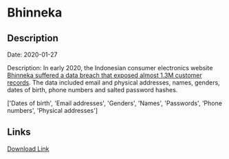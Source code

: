 # Bhinneka

## Description

Date: 2020-01-27

Description:
In early 2020, the Indonesian consumer electronics website <a href="https://www.thejakartapost.com/news/2020/05/13/e-commerce-platform-bhinneka-com-reported-to-be-latest-target-of-data-theft.html" target="_blank" rel="noopener">Bhinneka suffered a data breach that exposed almost 1.3M customer records</a>. The data included email and physical addresses, names, genders, dates of birth, phone numbers and salted password hashes.


['Dates of birth', 'Email addresses', 'Genders', 'Names', 'Passwords', 'Phone numbers', 'Physical addresses']

## Links

[Download Link](https://link-to.net/1229997/317.73702405663306/dynamic/?r=Ymhpbm5la2EuY29t)
